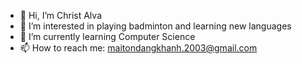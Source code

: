 - 👋 Hi, I’m Christ Alva
- 👀 I’m interested in playing badminton and learning new languages  
- 🌱 I’m currently learning Computer Science
- 📫 How to reach me: maitondangkhanh.2003@gmail.com

<!---
ChristAlva1608/ChristAlva1608 is a ✨ special ✨ repository because its `README.md` (this file) appears on your GitHub profile.
You can click the Preview link to take a look at your changes.
--->
